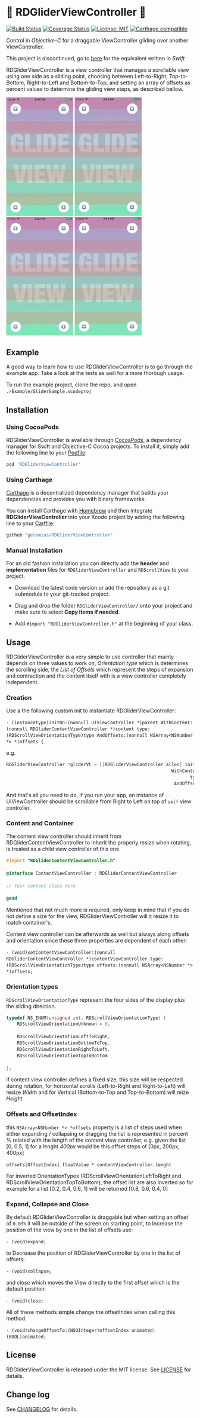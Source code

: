 # 🛫 RDGliderViewController 🛬

[![Build Status](https://travis-ci.org/gelemias/RDGliderViewController.svg?branch=develop)](https://travis-ci.org/gelemias/RDGliderViewController) [![Coverage Status](https://coveralls.io/repos/github/gelemias/RDGliderViewController/badge.svg?branch=develop)](https://coveralls.io/github/gelemias/RDGliderViewController?branch=develop) [![License: MIT](https://img.shields.io/github/license/mashape/apistatus.svg)](https://opensource.org/licenses/MIT) [![Carthage compatible](https://img.shields.io/badge/Carthage-compatible-4BC51D.svg?style=flat)](https://github.com/Carthage/Carthage)


Control in *Objective-C* for a draggable ViewController gliding over another ViewController. 

This project is discontinued, go to [here](https://github.com/gelemias/RDGliderViewController-Swift) for the equivalent written in *Swift*

RDGliderViewController is a view controller that manages a scrollable view using one side as a sliding point, choosing between Left-to-Right, Top-to-Bottom, Right-to-Left and Bottom-to-Top, and setting an array of offsets as percent values to determine the gliding view steps, as described bellow.

<img src="./img/1.gif" width="180"> <img src="./img/2.gif" width="180"> <img src="./img/3.gif" width="180"> <img src="./img/4.gif" width="180">

## Example

A good way to learn how to use RDGliderViewController is to go through the example app. Take a look at the tests as well for a more thorough usage.

To run the example project, clone the repo, and open `./Example/GliderSample.xcodeproj`

## Installation

### Using CocoaPods
RDGliderViewController is available through [CocoaPods](http://cocoapods.org), a dependency manager for Swift and Objective-C Cocoa projects. To install
it, simply add the following line to your [Podfile](https://guides.cocoapods.org/using/getting-started.html):

```ruby
pod 'RDGliderViewController'
```

### Using Carthage

[Carthage](https://github.com/Carthage/Carthage) is a decentralized dependency manager that builds your dependencies and provides you with binary frameworks.

You can install Carthage with [Homebrew](http://brew.sh/) and then integrate **RDGliderViewController** into your Xcode project by adding the following line to your [Cartfile](https://github.com/Carthage/Carthage/blob/master/Documentation/Artifacts.md#cartfile):

```ruby
github "gelemias/RDGliderViewController"
```

### Manual Installation

For an old fashion installation you can directly add the **header** and **implementation** files for `RDGliderViewController` and `RDScrollView` to your project.

- Download the latest code version or add the repository as a git submodule to your git-tracked project.

- Drag and drop the folder `RDGliderViewController/` onto your project and make sure to select **Copy items if needed**.

- Add `#import "RDGliderViewController.h"` at the beginning of your class.

## Usage

RDGliderViewController is a very simple to use controller that mainly depends on three values to work on, *Orientation type* which is determines the scrolling side, the *List of Offsets* which represent the steps of expansion and contraction and the content itself with is a view controller completely independent.

### Creation

Use a the following custom init to instantiate RDGliderViewController:

`- (instancetype)initOn:(nonnull UIViewController *)parent WithContent:(nonnull RDGliderContentViewController *)content type:(RDScrollViewOrientationType)type AndOffsets:(nonnull NSArray<NSNumber *> *)offsets {
`

e.g.
```Objective-C
RDGliderViewController *gliderVC = [[RDGliderViewController alloc] initOn:self
                                                              WithContent:[UIViewController new]
                                                                     type:RDScrollViewOrientationRightToLeft
                                                               AndOffsets:@[@0.2, @0.5, @1]];
```

And that's all you need to do, if you run your app, an instance of UIViewController should be scrollable from Right to Left on top of `self` view controller.

### Content and Container

The content view controller should inherit from RDGliderContentViewController to inherit the properly resize when rotating, is treated as a child view controller of this one.

```Objective-C
#import "RDGliderContentViewController.h"

@interface ContentViewController : RDGliderContentViewController

// Your content class Here

@end

```

Mentioned that not much more is required, only keep in mind that if you do not define a size for the view, RDGliderViewController will it resize it to match container's.

Content view controller can be afterwards as well but always along offsets and orientation since these three properties are dependent of each other:

`- (void)setContentViewController:(nonnull RDGliderContentViewController *)contentViewController
                            type:(RDScrollViewOrientationType)type
                         offsets:(nonnull NSArray<NSNumber *> *)offsets;
`

### Orientation types

`RDScrollViewOrientationType` represent the four sides of the display plus the sliding direction.

```Objective-C
typedef NS_ENUM(unsigned int, RDScrollViewOrientationType) {
    RDScrollViewOrientationUnknown = 0,

    RDScrollViewOrientationLeftToRight,
    RDScrollViewOrientationBottomToTop,
    RDScrollViewOrientationRightToLeft,
    RDScrollViewOrientationTopToBottom

};
```

if content view controller defines a fixed size, this size will be respected during rotation, for horizontal scrolls (Left-to-Right and Right-to-Left) will resize *Width* and for Vertical (Bottom-to-Top and Top-to-Bottom) will reize *Height*


### Offsets and OffsetIndex

this `NSArray<NSNumber *> *offsets` property is a list of steps used when either expanding / collapsing or dragging the list is represented in percent % related with the length of the content view controller, e.g. given the list [0, 0.5, 1] for a lenght *400px* would be this offset steps of [0px, 200px, 400px]

`offsets[OffsetIndex].floatValue * contentViewController.lenght`

For inverted OrientationTypes (RDScrollViewOrientationLeftToRight and RDScrollViewOrientationTopToBottom), the offset list are also inverted so for example for a list [0.2, 0.4, 0.6, 1] will be returned [0.8, 0.6, 0.4, 0]

### Expand, Collapse and Close

By default RDGliderViewController is draggable but when setting an offset of `0.0f%` it will be outside of the screen on starting point, to Increase the position of the view by one in the list of offsets use:

`- (void)expand;`

to Decrease the position of RDGliderViewController by one in the list of offsets:

`- (void)collapse;`

and *close* which moves the View directly to the first offset which is the default position:

`- (void)close;`

All of these methods simple change the offsetIndex when calling this method.

`- (void)changeOffsetTo:(NSUInteger)offsetIndex animated:(BOOL)animated;`

## License

RDGliderViewController is released under the MIT license. See [LICENSE](https://github.com/gelemias/RDGliderViewController/blob/develop/LICENSE) for details.


## Change log

See [CHANGELOG](https://github.com/gelemias/RDGliderViewController/blob/develop/CHANGELOG.md) for details.
